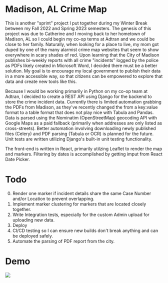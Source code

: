 # Madison, AL Crime Map
This is another "sprint" project I put together during my Winter Break between my Fall 2022 and Spring 2023 semesters. The genesis of this project was due to Catherine and I moving back to her hometown of Madison, AL so I could begin my co-op terms at Adtran and we could be close to her family. Naturally, when looking for a place to live, my mom got duped by one of the many alarmist crime map websites that seem to show everywhere in scary shades of red. Upon learning that the City of Madison publishes bi-weekly reports with all crime "incidents" logged by the police as PDFs likely created in Microsoft Word, I decided there must be a better solution. My goal is to encourage my local government to publish their data in a more accessible way, so that citizens can be empowered to explore that data and create new tools like this.

Because I would be working primarily in Python on my co-op team at Adtran, I decided to create a REST API using Django for the backend to store the crime incident data. Currently there is limited automation grabbing the PDFs from Madison, as they've recently changed the from a key:value format to a table format that does not play nice with Tabula and Pandas. Data is parsed using the Nominatim (OpenStreetMap) geocoding API with Google Maps as a paid fallback (primarily when addresses are only listed as cross-streets). Better automation involving downloading newly published files (Celery) and PDF parsing (Tabula or OCR) is planned for the future. Unit tests are written utilizing Django's built-in unit testing functionality.

The front-end is written in React, primarily utilzing Leaflet to render the map and markers. Filtering by dates is accomplished by getting imput from React Date Picker.

# Todo
0. Render one marker if incident details share the same Case Number and/or Location to prevent overlapping.
1. Implement marker clustering for markers that are located closely together.
2. Write Integration tests, especially for the custom Admin upload for uploading new data.
3. Deploy
4. CI/CD testing so I can ensure new builds don't break anything and can be deployed safely.
5. Automate the parsing of PDF report from the city.

# Demo
![](https://github.com/dkolan/Madison-AL-Crime-Map/blob/FEAT-11_add_README/resources/crimemap.gif)

